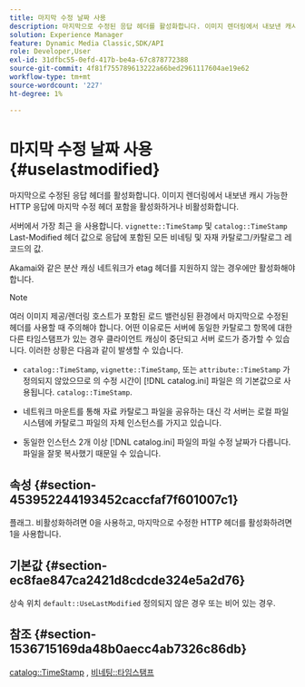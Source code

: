 ```yaml
---
title: 마지막 수정 날짜 사용
description: 마지막으로 수정된 응답 헤더를 활성화합니다. 이미지 렌더링에서 내보낸 캐시 가능한 HTTP 응답에 마지막 수정 헤더 포함을 활성화하거나 비활성화합니다.
solution: Experience Manager
feature: Dynamic Media Classic,SDK/API
role: Developer,User
exl-id: 31dfbc55-0efd-417b-be4a-67c878772388
source-git-commit: 4f81f755789613222a66bed2961117604ae19e62
workflow-type: tm+mt
source-wordcount: '227'
ht-degree: 1%

---
```


# 마지막 수정 날짜 사용{#uselastmodified}

마지막으로 수정된 응답 헤더를 활성화합니다. 이미지 렌더링에서 내보낸 캐시 가능한 HTTP 응답에 마지막 수정 헤더 포함을 활성화하거나 비활성화합니다.

서버에서 가장 최근 을 사용합니다. `vignette::TimeStamp` 및 `catalog::TimeStamp` Last-Modified 헤더 값으로 응답에 포함된 모든 비네팅 및 자재 카탈로그/카탈로그 레코드의 값.

Akamai와 같은 분산 캐싱 네트워크가 etag 헤더를 지원하지 않는 경우에만 활성화해야 합니다.

>[!NOTE]
>
>여러 이미지 제공/렌더링 호스트가 포함된 로드 밸런싱된 환경에서 마지막으로 수정된 헤더를 사용할 때 주의해야 합니다. 어떤 이유로든 서버에 동일한 카탈로그 항목에 대한 다른 타임스탬프가 있는 경우 클라이언트 캐싱이 중단되고 서버 로드가 증가할 수 있습니다. 이러한 상황은 다음과 같이 발생할 수 있습니다.

* `catalog::TimeStamp`, `vignette::TimeStamp`, 또는 `attribute::TimeStamp` 가 정의되지 않았으므로 의 수정 시간이 [!DNL catalog.ini] 파일은 의 기본값으로 사용됩니다. `catalog::TimeStamp`.

* 네트워크 마운트를 통해 자료 카탈로그 파일을 공유하는 대신 각 서버는 로컬 파일 시스템에 카탈로그 파일의 자체 인스턴스를 가지고 있습니다.
* 동일한 인스턴스 2개 이상 [!DNL catalog.ini] 파일의 파일 수정 날짜가 다릅니다. 파일을 잘못 복사했기 때문일 수 있습니다.

## 속성 {#section-453952244193452caccfaf7f601007c1}

플래그. 비활성화하려면 0을 사용하고, 마지막으로 수정한 HTTP 헤더를 활성화하려면 1을 사용합니다.

## 기본값 {#section-ec8fae847ca2421d8cdcde324e5a2d76}

상속 위치 `default::UseLastModified` 정의되지 않은 경우 또는 비어 있는 경우.

## 참조 {#section-1536715169da48b0aecc4ab7326c86db}

[catalog::TimeStamp](../../../../../ir-api/material-cat/image-rendering-api-ref/c-ir-material-catalog/c-ir-material-data-reference/r-ir-timestamp-dataref.md#reference-6daf7973dc4f4b4e9e8165756db7c319) , [비네팅::타임스탬프](../../../../../ir-api/material-cat/image-rendering-api-ref/c-ir-material-catalog/c-ir-vignette-map-reference/r-ir-timestamp-vignette.md#reference-d57cdd40a6a645d199dbb1d56cc85bc1)
